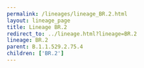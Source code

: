 ```yaml
---
permalink: /lineages/lineage_BR.2.html
layout: lineage_page
title: Lineage BR.2
redirect_to: ../lineage.html?lineage=BR.2
lineage: BR.2
parent: B.1.1.529.2.75.4
children: ['BR.2']
---
```

